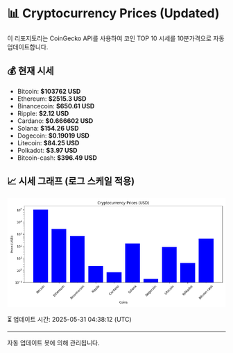 
# 📊 Cryptocurrency Prices (Updated)

이 리포지토리는 CoinGecko API를 사용하여 코인 TOP 10 시세를 10분가격으로 자동 업데이트합니다.

## 💰 현재 시세
- Bitcoin: **$103762 USD**
- Ethereum: **$2515.3 USD**
- Binancecoin: **$650.61 USD**
- Ripple: **$2.12 USD**
- Cardano: **$0.666602 USD**
- Solana: **$154.26 USD**
- Dogecoin: **$0.19019 USD**
- Litecoin: **$84.25 USD**
- Polkadot: **$3.97 USD**
- Bitcoin-cash: **$396.49 USD**

## 📈 시세 그래프 (로그 스케일 적용)
![Crypto Prices](crypto_prices.png)

⏳ 업데이트 시간: 2025-05-31 04:38:12 (UTC)

---
자동 업데이트 봇에 의해 관리됩니다.
